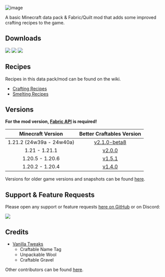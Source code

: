 ![image](https://i.imgur.com/5r2Gk1I.png)

A basic Minecraft data pack & Fabric/Quilt mod that adds some improved crafting recipes to the game.

## Downloads

[![](https://img.shields.io/modrinth/dt/BLG002oq?label=Modrinth&style=for-the-badge&color=00AF5C&logo=modrinth)](https://modrinth.com/datapack/better-craftables/)
[![](https://img.shields.io/github/downloads/Classic36-Media/Better-Craftables/total?label=GitHub&style=for-the-badge&color=181717&logo=github)](https://github.com/Classic36-Media/Better-Craftables/releases)
[![](https://img.shields.io/spiget/downloads/108728?label=SpigotMC&style=for-the-badge&color=ED8106&logo=spigotmc)](https://www.spigotmc.org/resources/better-craftables.108728/)

## Recipes

Recipes in this data pack/mod can be found on the wiki.

* [Crafting Recipes](https://github.com/Classic36-Media/Better-Craftables/wiki/Crafting-Recipes)
* [Smelting Recipes](https://github.com/Classic36-Media/Better-Craftables/wiki/Smelting-Recipes)

## Versions

**For the mod version, [Fabric API](https://modrinth.com/mod/fabric-api) is required!**

| Minecraft Version | Better Craftables Version |
| :--: | :--: |
| 1.21.2 (24w39a - 24w40a) |  [v2.1.0-beta8](https://github.com/Classic36-Media/Better-Craftables/releases/tag/v2.1.0-beta8) |
| 1.21 - 1.21.1 |  [v2.0.0](https://github.com/Classic36-Media/Better-Craftables/releases/tag/v2.0.0) |
| 1.20.5 - 1.20.6 |  [v1.5.1](https://github.com/Classic36-Media/Better-Craftables/releases/tag/v1.5.1) |
| 1.20.2 - 1.20.4 | [v1.4.0](https://github.com/Classic36-Media/Better-Craftables/releases/tag/v1.4.0) |

Versions for older game versions and snapshots can be found [here](https://github.com/Classic36-Media/Better-Craftables/wiki/Versions).

## Support & Feature Requests
Please open any support or feature requests [here on GitHub](https://github.com/Classic36-Media/Better-Craftables/issues/new/choose) or on Discord:

[![](https://img.shields.io/discord/1107084025442607206?label=Discord&style=for-the-badge&color=5865F2&logo=discord)](https://discord.gg/vZJSDjPcmu)

## Credits
* [Vanilla Tweaks](https://vanillatweaks.net/)
	* Craftable Name Tag
	* Unpackable Wool
	* Craftable Gravel

Other contributors can be found [here](https://github.com/Classic36-Media/Better-Craftables/wiki/Credits).